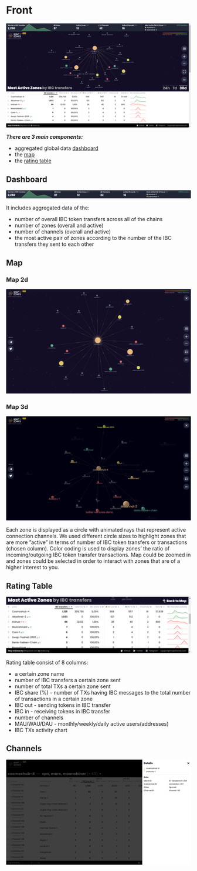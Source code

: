 # Front

![full_main_page](img/front_map_1.png)

***There are 3 main components:*** 

* aggregated global data [dashboard](front.md#dashboard)
* the [map](front.md#map)
* the [rating table](front.md#rating-table)

## Dashboard

![front_dashboard](img/front_dashboard.png)

It includes aggregated data of the:

* number of overall IBC token transfers across all of the chains
* number of zones (overall and active)
* number of channels (overall and active)
* the most active pair of zones according to the number of the IBC transfers they sent to each other

## Map

### Map 2d

![front_map_2d](img/front_map_2.png)

### Map 3d

![front_map_3d](img/front_map_3.png)

Each zone is displayed as a circle with animated rays that represent active connection channels. We used different circle sizes to highlight zones that are more ”active” in terms of number of IBC token transfers or transactions (chosen column). Color coding is used to display zones’ the ratio of incoming/outgoing IBC token transfer transactions. 
Map could be zoomed in and zones could be selected in order to interact with zones that are of a higher interest to you.


## Rating Table

![front_rating_table](img/front_rating_table.png)

Rating table consist of 8 columns:

* a certain zone name
* number of IBC transfers a certain zone sent 
* number of total TXs a certain zone sent
* IBC share (%) - number of TXs having IBC messages to the total number of transactions in a certain zone
* IBC out - sending tokens in IBC transfer
* IBC in - receiving tokens in IBC transfer
* number of channels
* MAU/WAU/DAU - monthly/weekly/daily active users(addresses)
* IBC TXs activity chart

## Channels

![front_channels](img/front_channels.png)
